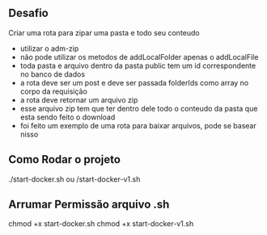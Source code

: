 ## Desafio 

Criar uma rota para zipar uma pasta e todo seu conteudo
 - utilizar o adm-zip
 - não pode utilizar os metodos de addLocalFolder apenas o addLocalFile
 - toda pasta e arquivo dentro da pasta public tem um id correspondente no banco de dados
 - a rota deve ser um post e deve ser passada folderIds como array no corpo da requisição
 - a rota deve retornar um arquivo zip
 - esse arquivo zip tem que ter dentro dele todo o conteudo da pasta que esta sendo feito o download
 - foi feito um exemplo de uma rota para baixar arquivos, pode se basear nisso


## Como Rodar o projeto 
  ./start-docker.sh ou /start-docker-v1.sh
  
## Arrumar Permissão arquivo .sh

  chmod +x start-docker.sh
  chmod +x start-docker-v1.sh
